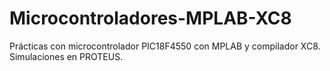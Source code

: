 # Microcontroladores-MPLAB-XC8
Prácticas con microcontrolador PIC18F4550 con MPLAB y compilador XC8.
Simulaciones en PROTEUS.